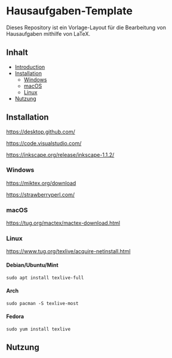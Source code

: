 # Hausaufgaben-Template

Dieses Repository ist ein Vorlage-Layout für die Bearbeitung von Hausaufgaben mithilfe von LaTeX.

## Inhalt

* [Introduction](#introduction)
* [Installation](##Installation)
  * [Windows](###Windows) 
  * [macOS](###macOS)
  * [Linux](###Linux)
* [Nutzung](##Nutzung)

## Installation

  https://desktop.github.com/

  https://code.visualstudio.com/

  https://inkscape.org/release/inkscape-1.1.2/

### Windows

  https://miktex.org/download 

  https://strawberryperl.com/

### macOS

  https://tug.org/mactex/mactex-download.html

### Linux

https://www.tug.org/texlive/acquire-netinstall.html

#### Debian/Ubuntu/Mint
```
sudo apt install texlive-full
```
#### Arch
```
sudo pacman -S texlive-most
```
#### Fedora 
```
sudo yum install texlive
```


## Nutzung